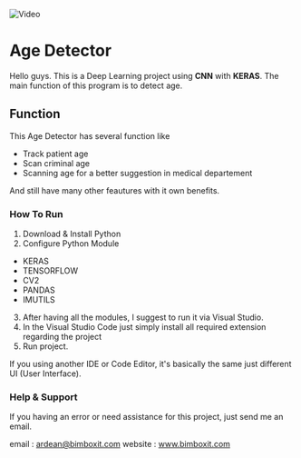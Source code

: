![Video]()

# Age Detector

Hello guys. This is a Deep Learning project using **CNN** with **KERAS**. The main function of this program is to detect age.

## Function

This Age Detector has several function like

- Track patient age
- Scan criminal age
- Scanning age for a better suggestion in medical departement

And still have many other feautures with it own benefits.

### How To Run

1. Download & Install Python
2. Configure Python Module
  - KERAS
  - TENSORFLOW
  - CV2
  - PANDAS
  - IMUTILS
3. After having all the modules, I suggest to run it via Visual Studio. 
4. In the Visual Studio Code just simply install all required extension regarding the project
5. Run project.

If you using another IDE or Code Editor, it's basically the same just different UI (User Interface).

### Help & Support

If you having an error or need assistance for this project, just send me an email.

email   : ardean@bimboxit.com
website : www.bimboxit.com
